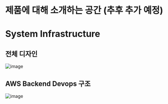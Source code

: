 # 제품에 대해 소개하는 공간 (추후 추가 예정)

# System Infrastructure

## 전체 디자인

![image](https://user-images.githubusercontent.com/40623433/193565624-0e600c8f-f4bb-4a04-a67a-615f1c56ac42.png)


## AWS Backend Devops 구조

![image](https://user-images.githubusercontent.com/40623433/196492032-f85fadad-d86d-4290-ad76-7cccd52cca78.png)


